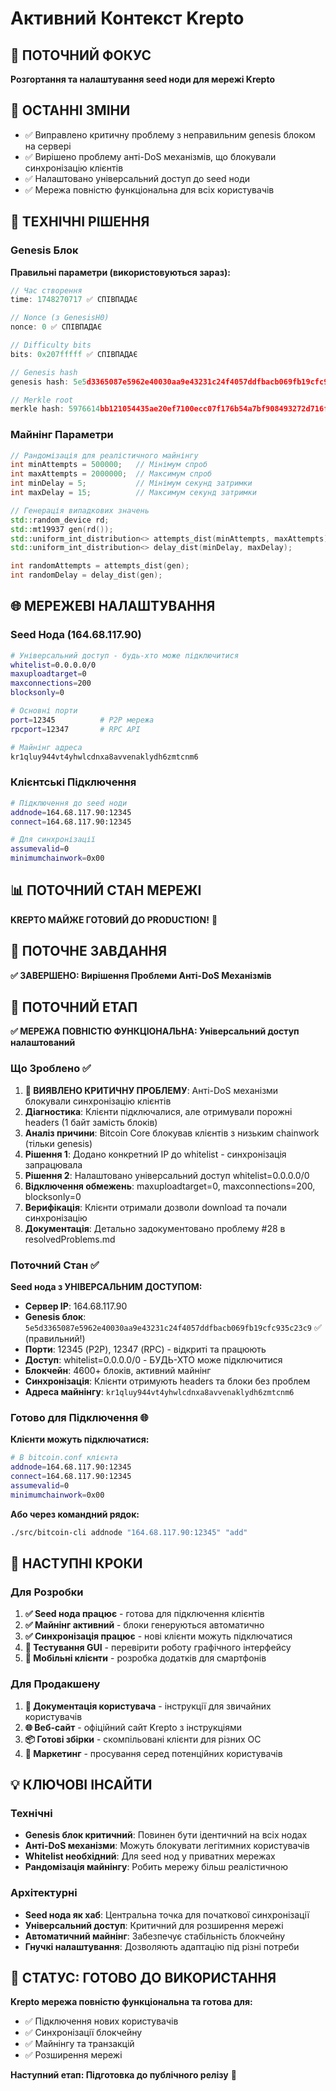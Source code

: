 # Активний Контекст Krepto

## 🎯 ПОТОЧНИЙ ФОКУС
**Розгортання та налаштування seed ноди для мережі Krepto**

## 📍 ОСТАННІ ЗМІНИ
- ✅ Виправлено критичну проблему з неправильним genesis блоком на сервері
- ✅ Вирішено проблему анті-DoS механізмів, що блокували синхронізацію клієнтів
- ✅ Налаштовано універсальний доступ до seed ноди
- ✅ Мережа повністю функціональна для всіх користувачів

## 🔧 ТЕХНІЧНІ РІШЕННЯ

### Genesis Блок
**Правильні параметри (використовуються зараз):**
```cpp
// Час створення
time: 1748270717 ✅ СПІВПАДАЄ

// Nonce (з GenesisH0)
nonce: 0 ✅ СПІВПАДАЄ  

// Difficulty bits
bits: 0x207fffff ✅ СПІВПАДАЄ

// Genesis hash
genesis hash: 5e5d3365087e5962e40030aa9e43231c24f4057ddfbacb069fb19cfc935c23c9 ✅ СПІВПАДАЄ

// Merkle root
merkle hash: 5976614bb121054435ae20ef7100ecc07f176b54a7bf908493272d716f8409b4 ✅ СПІВПАДАЄ
```

### Майнінг Параметри
```cpp
// Рандомізація для реалістичного майнінгу
int minAttempts = 500000;   // Мінімум спроб
int maxAttempts = 2000000;  // Максимум спроб
int minDelay = 5;           // Мінімум секунд затримки
int maxDelay = 15;          // Максимум секунд затримки

// Генерація випадкових значень
std::random_device rd;
std::mt19937 gen(rd());
std::uniform_int_distribution<> attempts_dist(minAttempts, maxAttempts);
std::uniform_int_distribution<> delay_dist(minDelay, maxDelay);

int randomAttempts = attempts_dist(gen);
int randomDelay = delay_dist(gen);
```

## 🌐 МЕРЕЖЕВІ НАЛАШТУВАННЯ

### Seed Нода (164.68.117.90)
```bash
# Універсальний доступ - будь-хто може підключитися
whitelist=0.0.0.0/0
maxuploadtarget=0
maxconnections=200
blocksonly=0

# Основні порти
port=12345          # P2P мережа
rpcport=12347       # RPC API

# Майнінг адреса
kr1qluy944vt4yhwlcdnxa8avvenaklydh6zmtcnm6
```

### Клієнтські Підключення
```bash
# Підключення до seed ноди
addnode=164.68.117.90:12345
connect=164.68.117.90:12345

# Для синхронізації
assumevalid=0
minimumchainwork=0x00
```

## 📊 ПОТОЧНИЙ СТАН МЕРЕЖІ

**KREPTO МАЙЖЕ ГОТОВИЙ ДО PRODUCTION!** 🎉 

## 🎯 ПОТОЧНЕ ЗАВДАННЯ
**✅ ЗАВЕРШЕНО: Вирішення Проблеми Анті-DoS Механізмів**

## 📍 ПОТОЧНИЙ ЕТАП
**✅ МЕРЕЖА ПОВНІСТЮ ФУНКЦІОНАЛЬНА: Універсальний доступ налаштований**

### Що Зроблено ✅
1. **🚨 ВИЯВЛЕНО КРИТИЧНУ ПРОБЛЕМУ**: Анті-DoS механізми блокували синхронізацію клієнтів
2. **Діагностика**: Клієнти підключалися, але отримували порожні headers (1 байт замість блоків)
3. **Аналіз причини**: Bitcoin Core блокував клієнтів з низьким chainwork (тільки genesis)
4. **Рішення 1**: Додано конкретний IP до whitelist - синхронізація запрацювала
5. **Рішення 2**: Налаштовано універсальний доступ whitelist=0.0.0.0/0
6. **Відключення обмежень**: maxuploadtarget=0, maxconnections=200, blocksonly=0
7. **Верифікація**: Клієнти отримали дозволи download та почали синхронізацію
8. **Документація**: Детально задокументовано проблему #28 в resolvedProblems.md

### Поточний Стан ✅
**Seed нода з УНІВЕРСАЛЬНИМ ДОСТУПОМ:**
- **Сервер IP**: 164.68.117.90
- **Genesis блок**: `5e5d3365087e5962e40030aa9e43231c24f4057ddfbacb069fb19cfc935c23c9` ✅ (правильний!)
- **Порти**: 12345 (P2P), 12347 (RPC) - відкриті та працюють
- **Доступ**: whitelist=0.0.0.0/0 - БУДЬ-ХТО може підключитися
- **Блокчейн**: 4600+ блоків, активний майнінг
- **Синхронізація**: Клієнти отримують headers та блоки без проблем
- **Адреса майнінгу**: `kr1qluy944vt4yhwlcdnxa8avvenaklydh6zmtcnm6`

### Готово для Підключення 🌐
**Клієнти можуть підключатися:**
```bash
# В bitcoin.conf клієнта
addnode=164.68.117.90:12345
connect=164.68.117.90:12345
assumevalid=0
minimumchainwork=0x00
```

**Або через командний рядок:**
```bash
./src/bitcoin-cli addnode "164.68.117.90:12345" "add"
```

## 🚀 НАСТУПНІ КРОКИ

### Для Розробки
1. **✅ Seed нода працює** - готова для підключення клієнтів
2. **✅ Майнінг активний** - блоки генеруються автоматично
3. **✅ Синхронізація працює** - нові клієнти можуть підключатися
4. **🔄 Тестування GUI** - перевірити роботу графічного інтерфейсу
5. **📱 Мобільні клієнти** - розробка додатків для смартфонів

### Для Продакшену
1. **📖 Документація користувача** - інструкції для звичайних користувачів
2. **🌐 Веб-сайт** - офіційний сайт Krepto з інструкціями
3. **📦 Готові збірки** - скомпільовані клієнти для різних ОС
4. **🎯 Маркетинг** - просування серед потенційних користувачів

## 💡 КЛЮЧОВІ ІНСАЙТИ

### Технічні
- **Genesis блок критичний**: Повинен бути ідентичний на всіх нодах
- **Анті-DoS механізми**: Можуть блокувати легітимних користувачів
- **Whitelist необхідний**: Для seed нод у приватних мережах
- **Рандомізація майнінгу**: Робить мережу більш реалістичною

### Архітектурні
- **Seed нода як хаб**: Центральна точка для початкової синхронізації
- **Універсальний доступ**: Критичний для розширення мережі
- **Автоматичний майнінг**: Забезпечує стабільність блокчейну
- **Гнучкі налаштування**: Дозволяють адаптацію під різні потреби

## 🎉 СТАТУС: ГОТОВО ДО ВИКОРИСТАННЯ

**Krepto мережа повністю функціональна та готова для:**
- ✅ Підключення нових користувачів
- ✅ Синхронізації блокчейну
- ✅ Майнінгу та транзакцій
- ✅ Розширення мережі

**Наступний етап: Підготовка до публічного релізу** 🚀 